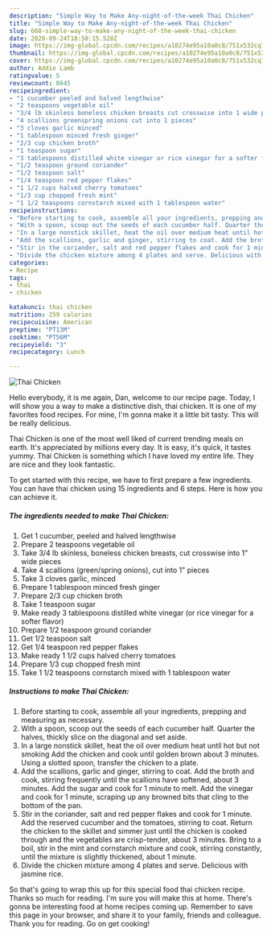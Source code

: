```yaml
---
description: "Simple Way to Make Any-night-of-the-week Thai Chicken"
title: "Simple Way to Make Any-night-of-the-week Thai Chicken"
slug: 668-simple-way-to-make-any-night-of-the-week-thai-chicken
date: 2020-09-24T18:50:15.528Z
image: https://img-global.cpcdn.com/recipes/a10274e95a10a0c8/751x532cq70/thai-chicken-recipe-main-photo.jpg
thumbnail: https://img-global.cpcdn.com/recipes/a10274e95a10a0c8/751x532cq70/thai-chicken-recipe-main-photo.jpg
cover: https://img-global.cpcdn.com/recipes/a10274e95a10a0c8/751x532cq70/thai-chicken-recipe-main-photo.jpg
author: Addie Lamb
ratingvalue: 5
reviewcount: 8645
recipeingredient:
- "1 cucumber peeled and halved lengthwise"
- "2 teaspoons vegetable oil"
- "3/4 lb skinless boneless chicken breasts cut crosswise into 1 wide pieces"
- "4 scallions greenspring onions cut into 1 pieces"
- "3 cloves garlic minced"
- "1 tablespoon minced fresh ginger"
- "2/3 cup chicken broth"
- "1 teaspoon sugar"
- "3 tablespoons distilled white vinegar or rice vinegar for a softer flavor"
- "1/2 teaspoon ground coriander"
- "1/2 teaspoon salt"
- "1/4 teaspoon red pepper flakes"
- "1 1/2 cups halved cherry tomatoes"
- "1/3 cup chopped fresh mint"
- "1 1/2 teaspoons cornstarch mixed with 1 tablespoon water"
recipeinstructions:
- "Before starting to cook, assemble all your ingredients, prepping and measuring as necessary."
- "With a spoon, scoop out the seeds of each cucumber half. Quarter the halves, thickly slice on the diagonal and set aside."
- "In a large nonstick skillet, heat the oil over medium heat until hot but not smoking Add the chicken and cook until golden brown about 3 minutes. Using a slotted spoon, transfer the chicken to a plate."
- "Add the scallions, garlic and ginger, stirring to coat. Add the broth and cook, stirring frequently until the scallions have softened, about 3 minutes. Add the sugar and cook for 1 minute to melt. Add the vinegar and cook for 1 minute, scraping up any browned bits that cling to the bottom of the pan."
- "Stir in the coriander, salt and red pepper flakes and cook for 1 minute. Add the reserved cucumber and the tomatoes, stirring to coat. Return the chicken to the skillet and simmer just until the chicken is cooked through and the vegetables are crisp-tender, about 3 minutes. Bring to a boil, stir in the mint and cornstarch mixture and cook, stirring constantly, until the mixture is slightly thickened, about 1 minute."
- "Divide the chicken mixture among 4 plates and serve. Delicious with jasmine rice."
categories:
- Recipe
tags:
- thai
- chicken

katakunci: thai chicken 
nutrition: 259 calories
recipecuisine: American
preptime: "PT13M"
cooktime: "PT56M"
recipeyield: "3"
recipecategory: Lunch

---
```



![Thai Chicken](https://img-global.cpcdn.com/recipes/a10274e95a10a0c8/751x532cq70/thai-chicken-recipe-main-photo.jpg)

Hello everybody, it is me again, Dan, welcome to our recipe page. Today, I will show you a way to make a distinctive dish, thai chicken. It is one of my favorites food recipes. For mine, I'm gonna make it a little bit tasty. This will be really delicious.



Thai Chicken is one of the most well liked of current trending meals on earth. It's appreciated by millions every day. It is easy, it's quick, it tastes yummy. Thai Chicken is something which I have loved my entire life. They are nice and they look fantastic.


To get started with this recipe, we have to first prepare a few ingredients. You can have thai chicken using 15 ingredients and 6 steps. Here is how you can achieve it.

<!--inarticleads1-->

##### The ingredients needed to make Thai Chicken:

1. Get 1 cucumber, peeled and halved lengthwise
1. Prepare 2 teaspoons vegetable oil
1. Take 3/4 lb skinless, boneless chicken breasts, cut crosswise into 1&#34; wide pieces
1. Take 4 scallions (green/spring onions), cut into 1&#34; pieces
1. Take 3 cloves garlic, minced
1. Prepare 1 tablespoon minced fresh ginger
1. Prepare 2/3 cup chicken broth
1. Take 1 teaspoon sugar
1. Make ready 3 tablespoons distilled white vinegar (or rice vinegar for a softer flavor)
1. Prepare 1/2 teaspoon ground coriander
1. Get 1/2 teaspoon salt
1. Get 1/4 teaspoon red pepper flakes
1. Make ready 1 1/2 cups halved cherry tomatoes
1. Prepare 1/3 cup chopped fresh mint
1. Take 1 1/2 teaspoons cornstarch mixed with 1 tablespoon water




<!--inarticleads2-->

##### Instructions to make Thai Chicken:

1. Before starting to cook, assemble all your ingredients, prepping and measuring as necessary.
1. With a spoon, scoop out the seeds of each cucumber half. Quarter the halves, thickly slice on the diagonal and set aside.
1. In a large nonstick skillet, heat the oil over medium heat until hot but not smoking Add the chicken and cook until golden brown about 3 minutes. Using a slotted spoon, transfer the chicken to a plate.
1. Add the scallions, garlic and ginger, stirring to coat. Add the broth and cook, stirring frequently until the scallions have softened, about 3 minutes. Add the sugar and cook for 1 minute to melt. Add the vinegar and cook for 1 minute, scraping up any browned bits that cling to the bottom of the pan.
1. Stir in the coriander, salt and red pepper flakes and cook for 1 minute. Add the reserved cucumber and the tomatoes, stirring to coat. Return the chicken to the skillet and simmer just until the chicken is cooked through and the vegetables are crisp-tender, about 3 minutes. Bring to a boil, stir in the mint and cornstarch mixture and cook, stirring constantly, until the mixture is slightly thickened, about 1 minute.
1. Divide the chicken mixture among 4 plates and serve. Delicious with jasmine rice.




So that's going to wrap this up for this special food thai chicken recipe. Thanks so much for reading. I'm sure you will make this at home. There's gonna be interesting food at home recipes coming up. Remember to save this page in your browser, and share it to your family, friends and colleague. Thank you for reading. Go on get cooking!
